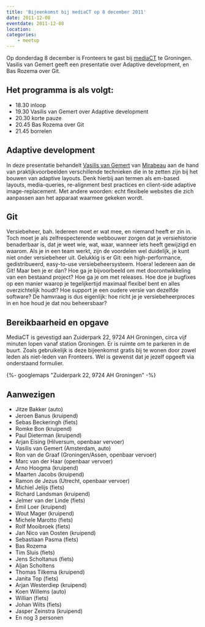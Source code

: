```yaml
---
title: 'Bijeenkomst bij mediaCT op 8 december 2011'
date: 2011-12-08
eventdate: 2011-12-08
location:
categories:
    - meetup
---
```


Op donderdag 8 december is Fronteers te gast bij [mediaCT](http://mediact.nl) te Groningen. Vasilis van Gemert geeft een presentatie over Adaptive development, en Bas Rozema over Git.

## Het programma is als volgt:

-   18.30 inloop
-   19.30 Vasilis van Gemert over Adaptive development
-   20.30 korte pauze
-   20.45 Bas Rozema over Git
-   21.45 borrelen

## Adaptive development

In deze presentatie behandelt [Vasilis van Gemert](http://vasilis.nl/) van [Mirabeau](http://mirabeau.nl/) aan de hand van praktijkvoorbeelden verschillende technieken die in te zetten zijn bij het bouwen van adaptive layouts. Denk hierbij aan termen als em-based layouts, media-queries, re-alignment best practices en client-side adaptive image-replacement. Met andere woorden: echt flexibele websites die zich aanpassen aan het apparaat waarmee gekeken wordt.

## Git

Versiebeheer, bah. Iedereen moet er wat mee, en niemand heeft er zin in. Toch moet je als zelfrespecterende webbouwer zorgen dat je versiehistorie benaderbaar is, dat je weet wie, wat, waar, wanneer iets heeft gewijzigd en waarom. Als je in een team werkt, zijn de voordelen wel duidelijk, je kunt niet onder versiebeheer uit. Gelukkig is er Git: een high-performance, gedistribueerd, easy-to-use versiebeheersysteem. Hoera! Iedereen aan de Git! Maar ben je er dan? Hoe ga je bijvoorbeeld om met doorontwikkeling van een bestaand project? Hoe ga je om met releases. Hoe doe je bugfixes op een manier waarop je tegelijkertijd maximaal flexibel bent en alles overzichtelijk houdt? Hoe support je een oudere versie van dezelfde software? De hamvraag is dus eigenlijk: hoe richt je je versiebeheerproces in en hoe houd je dat nou beheersbaar?

## Bereikbaarheid en opgave

MediaCT is gevestigd aan Zuiderpark 22, 9724 AH Groningen, circa vijf minuten lopen vanaf station Groningen. Er is ruimte om te parkeren in de buurt. Zoals gebruikelijk is deze bijeenkomst gratis bij te wonen door zowel leden als niet-leden van Fronteers. Wel is gewenst dat je jezelf opgeeft via onderstaand formulier.

{%- googlemaps "Zuiderpark 22, 9724 AH Groningen" -%}

## Aanwezigen

-   Jitze Bakker (auto)
-   Jeroen Banus (kruipend)
-   Sebas Beckeringh (fiets)
-   Romke Bon (kruipend)
-   Paul Dieterman (kruipend)
-   Arjan Eising (Hilversum, openbaar vervoer)
-   Vasilis van Gemert (Amsterdam, auto)
-   Ron van de Graaf (Groningen/Assen, openbaar vervoer)
-   Marc van der Haar (openbaar vervoer)
-   Arno Hoogma (kruipend)
-   Maarten Jacobs (kruipend)
-   Ramon de Jezus (Utrecht, openbaar vervoer)
-   Michiel Jelijs (fiets)
-   Richard Landsman (kruipend)
-   Jelmer van der Linde (fiets)
-   Emil Loer (kruipend)
-   Wout Mager (kruipend)
-   Michele Marotto (fiets)
-   Rolf Mooibroek (fiets)
-   Jan Nico van Oosten (kruipend)
-   Sebastiaan Pasma (fiets)
-   Bas Rozema
-   Tim Sluis (fiets)
-   Jens Scholtanus (fiets)
-   Aljan Scholtens
-   Thomas Tilkema (kruipend)
-   Janita Top (fiets)
-   Arjan Westerdiep (kruipend)
-   Koen Willems (auto)
-   Willian (fiets)
-   Johan Wilts (fiets)
-   Jasper Zeinstra (kruipend)
-   En nog 3 personen

